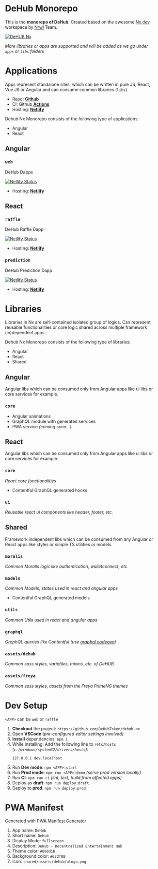 # DeHub Monorepo

This is the **monorepo of DeHub**. Created based on the awesome [Nx.dev](https://nx.dev) workspace by [Nrwl](https://nrwl.io/) Team.

[![DeHUB Nx](https://github.com/DeHubToken/dehub-nx/actions/workflows/dehub-nx.yml/badge.svg)](https://github.com/DeHubToken/dehub-nx/actions/workflows/dehub-nx.yml)

_More libraries or apps are supported and will be added as we go under `apps` or `libs` folders_

# Applications

Apps represent standalone sites, which can be written in pure JS, React, Vue.JS or Angular and can consume common libraries (`libs`)

- Repo: **[Github](https://github.com/DeHubToken/dehub-nx)**
- CI: Github **[Actions](https://github.com/DeHubToken/dehub-nx/actions)**
- Hosting: **[Netlify](https://dapps.netlify.app/)**

Dehub Nx Monorepo consists of the following type of applications:

- Angular
- React

## Angular

### `web`

DeHub Dapps

[![Netlify Status](https://api.netlify.com/api/v1/badges/355647c5-6e43-4c94-92bc-eac397ab80a8/deploy-status)](https://app.netlify.com/sites/dapps-dehub/deploys)

- Hosting: **[Netlify](https://dapps-dehub.netlify.app/)**

## React

### `raffle`

DeHub Raffle Dapp

[![Netlify Status](https://api.netlify.com/api/v1/badges/d1b6b0af-8fcd-4efa-a0ec-818a84cd9283/deploy-status)](https://app.netlify.com/sites/raffle-dehub/deploys)

- Hosting: **[Netlify](https://dehub-raffle.netlify.app)**

### `prediction`

DeHub Prediction Dapp

[![Netlify Status](https://api.netlify.com/api/v1/badges/cb468f79-e012-4b6b-a4a6-bf85e3acae9a/deploy-status)](https://app.netlify.com/sites/prediction-dehub/deploys)

- Hosting: **[Netlify](https://prediction-raffle.netlify.app)**

# Libraries

Libraries in Nx are self-contained isolated group of logics. Can represent reusable functionalities or core logic shared across multiple framework (in)dependent apps.

Dehub Nx Monorepo consists of the following type of libraries:

- Angular
- React
- Shared

## Angular

Angular libs which can be consumed only from Angular apps like ui libs or core services for example.

### `core`

- Angular animations
- GraphQL module with generated services
- PWA service _(coming soon...)_

## React

Angular libs which can be consumed only from Angular apps like ui libs or core services for example.

### `core`

_React core functionalities_

- Contentful GraphQL generated hooks

### `ui`

_Reusable react ui components like header, footer, etc._

## Shared

Framework independent libs which can be consumed from any Angular or React apps like styles or simple TS utilities or models.

### `moralis`

_Common Moralis logic like authentication, walletconnect, etc_

### `models`

_Common Models, states used in react and angular apps_

- Contentful GraphQL generated models

### `utils`

_Common Utils used in react and angular apps_

### `graphql`

_GraphQL queries like Contentful (use [graphql codegen](https://www.graphql-code-generator.com/))_

### `assets/dehub`

_Common sass styles, variables, mixins, etc. of DeHUB_

### `assets/freya`

_Common sass styles, assets from the Freya PrimeNG themes_

# Dev Setup

`<APP>` can be `web` or `raffle`

1. **Checkout** the project: `https://github.com/DeHubToken/dehub-nx`
1. Open **VSCode** _(pre-configured editor settings involved)_
1. **Install** dependencies: `npm i`
1. While installing:
   Add the following line to `/etc/hosts` _(`c:/windows/system32/drivers/hosts`)_:
   ```
   127.0.0.1 dev.localhost
   ```
1. Run **Dev mode**: `npm <APP>:start`
1. Run **Prod mode**: `npm run <APP>:demo` _(serve prod version locally)_
1. Run **CI**: `npm run ci` _(lint, test, build from affected apps)_
1. Deploy as **draft**: `npm run deploy:draft`
1. Deploy to **prod**: `npm run deploy:prod`

# PWA Manifest

Generated with [PWA Manifest Generator](https://www.simicart.com/manifest-generator.html/)

1. App name: `DeHub`
1. Short name: `DeHub`
1. Display Mode: `fullscreen`
1. Description: `DeHub - Decentralized Entertainment Hub`
1. Theme color: `#060d1b`
1. Background color: `#622f88`
1. Icon: `shared/assets/dehub/ulogo.png`
